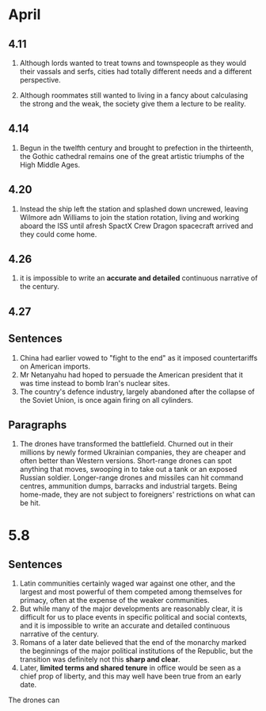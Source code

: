 
# April
## 4.11
1. Although lords wanted to treat towns and townspeople as they would their vassals and serfs, cities had totally different needs and a different perspective.

1. Although roommates still wanted to living in a fancy about calculasing the strong and the weak, the society give them a lecture to be reality.

## 4.14
1. Begun in the twelfth century and brought to prefection in the thirteenth, the Gothic cathedral remains one of the great artistic triumphs of the High Middle Ages.

## 4.20
1. Instead the ship left the station and splashed down uncrewed, leaving Wilmore adn Williams to join the station rotation, living and working aboard the ISS until afresh SpactX Crew Dragon spacecraft arrived and they could come home.

## 4.26
1. it is impossible to write an **accurate and detailed** continuous narrative of the century.

## 4.27
## Sentences
1.  China had earlier vowed to "fight to the end" as it imposed countertariffs on American imports.
2.  Mr Netanyahu had hoped to persuade the American president that it was time instead to bomb Iran's nuclear sites.
3. The country's defence industry, largely abandoned after the collapse of the Soviet Union, is once again firing on all cylinders.

## Paragraphs
1. The drones have transformed the battlefield. Churned out in their millions by newly formed Ukrainian companies, they are cheaper and often better than Western versions. Short-range drones can spot anything that moves, swooping in to take out a tank or an exposed Russian soldier. Longer-range drones and missiles can hit command centres, ammunition dumps, barracks and industrial targets. Being home-made, they are not subject to foreigners' restrictions on what can be hit.


# 5.8
## Sentences
1. Latin communities certainly waged war against one other, and the largest and most powerful of them competed among themselves for primacy, often at the expense of the weaker communities.
2. But while many of the major developments are reasonably clear, it is difficult for us to place events in specific political and social contexts, and it is impossible to write an accurate and detailed continuous narrative of the century.
3. Romans of a later date believed that the end of the monarchy marked the beginnings of the major political institutions of the Republic, but the transition was definitely not this **sharp and clear**.
4. Later, **limited terms and shared tenure** in office would be seen as a chief prop of liberty, and this may well have been true from an early date. 



The drones can